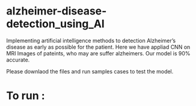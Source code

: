# alzheimer-disease-detection_using_AI
Implementing artificial intelligence methods to detection Alzheimer’s disease as early as possible for the patient.
Here we have appliad CNN on MRI Images of pateints, who may are suffer alzheimers.
Our model is 90% accurate.

Please downlaod the files and run samples cases to test the model.
# To run : 
